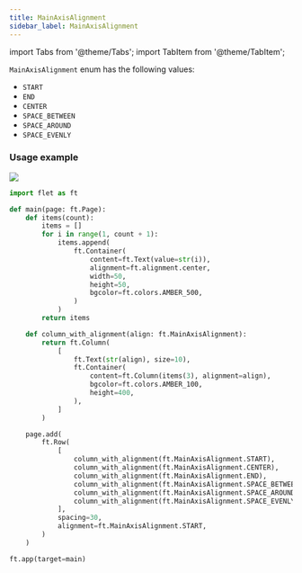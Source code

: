 ```yaml
---
title: MainAxisAlignment
sidebar_label: MainAxisAlignment
---
```


import Tabs from '@theme/Tabs';
import TabItem from '@theme/TabItem';

`MainAxisAlignment` enum has the following values:

* `START`
* `END`
* `CENTER`
* `SPACE_BETWEEN`
* `SPACE_AROUND`
* `SPACE_EVENLY`

### Usage example

<img src="/img/docs/controls/column/column-alignment.png"  className="screenshot-70"/>

<Tabs groupId="language">
  <TabItem value="python" label="Python" default>

```python
import flet as ft

def main(page: ft.Page):
    def items(count):
        items = []
        for i in range(1, count + 1):
            items.append(
                ft.Container(
                    content=ft.Text(value=str(i)),
                    alignment=ft.alignment.center,
                    width=50,
                    height=50,
                    bgcolor=ft.colors.AMBER_500,
                )
            )
        return items

    def column_with_alignment(align: ft.MainAxisAlignment):
        return ft.Column(
            [
                ft.Text(str(align), size=10),
                ft.Container(
                    content=ft.Column(items(3), alignment=align),
                    bgcolor=ft.colors.AMBER_100,
                    height=400,
                ),
            ]
        )

    page.add(
        ft.Row(
            [
                column_with_alignment(ft.MainAxisAlignment.START),
                column_with_alignment(ft.MainAxisAlignment.CENTER),
                column_with_alignment(ft.MainAxisAlignment.END),
                column_with_alignment(ft.MainAxisAlignment.SPACE_BETWEEN),
                column_with_alignment(ft.MainAxisAlignment.SPACE_AROUND),
                column_with_alignment(ft.MainAxisAlignment.SPACE_EVENLY),
            ],
            spacing=30,
            alignment=ft.MainAxisAlignment.START,
        )
    )

ft.app(target=main)
```
  </TabItem>
</Tabs>
